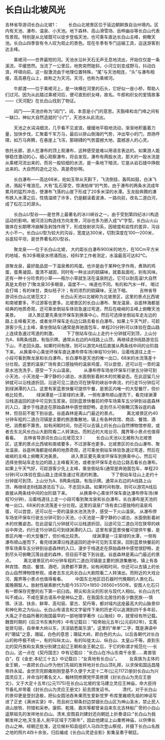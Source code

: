 # 长白山北坡风光
吉林省导游词长白山北坡1：
　　长白山北坡景区位于延边朝鲜族自治州境内。区内有天池、瀑布、温泉、小天池。地下森林、高山滑雪场、岳桦幽谷等长白山代表性景观。特别是从北坡既可以徒步登临天池，也可乘车直达长白山主峰，俯瞰天池。长白山四季皆有令人叹为观止的景色。现在冬季有专门运输工具，运送游客到达主峰。

　　乘槎河——世界最短的河。天池水沿补天石无声无息地流出，开始仅仅是一条溪流，平缓悠然。当流了一公里后，地势突然陡斜，小河立刻变成野马，抖动白浪，呼啸向前。这一股激流由于地理位置特殊，“尾”与天池相连，“头”与瀑布相接，高高悬在山上，故称之为天河。天河，也称为乘槎河。

　　牛郎渡——位于乘槎河上，是一块横在河里的石头，它好似一座小桥，帮助人们过河。因为从此踏过乘槎河后，便可直到织女峰，故名。牛郎和织女的爱情故事——《天河配》在长白山找到了物证。

　　闼门——天池亦称为“闼门”。闼，本意是小门的意思。天豁峰和龙门峰之间有一缺口，神似大自然造就的“小门”，天池水从此流出。

　　天池之水涓涓细流，几乎看不见波浪，缓缓地平稳地流动，渐渐地积蓄着力量，加快步伐，汇聚着千军万马，最后以排山倒海的气势，冲出窄小的门，昂扬呼啸，如万马奔腾，在悬崖上飞泻，那磅礴的气势震撼大地，震撼游人的心灵。

依托长廊，游人在瀑布的顶上观瀑布，这种感受是难以用语言表达的。如果游人能够稳住激动的心，细心观察瀑布，将会发现，瀑布有两股水流，那大的一股水流是从乘槎河流出来的，而另一股较细的水流，是一条地下暗流，它是从岩石缝中挣脱出来的。大自然的造化之功，真是奇妙啊。

　　长白瀑布——高达68米，宛如玉带从天斟下，飞流倒挂，轰鸣如鼓，白沫飞进，溅起千堆浪花。大有“乱石穿空，惊涛拍岸”的气势。由于瀑布的两条水流成年累月的猛烈冲击，使瀑布飞落的山崖下形成了20多米深的水潭。玉龙般奔腾的瀑布跌入水潭之后，性情温顺了许多，仍是翻滚着波涛，一路向前，改名二道白河，成了松花江的源头。

　　长白山U型谷——是世界上最著名的冰川峡谷之一。由于受到第四纪冰川构造运动的影响，被河流沿构造线方向发育，河谷也多为嵌入成“V”字型。长白山火山锥体在长期寒冷崩解及剥蚀作用下，形成放射状沟系，因坡度和岩性的差异，沟谷大小不一。长白山U型为较大的沟谷，宽度达300米，切割深度在100—200米，谷底较平坦，是世界著名的U型谷。

　　聚龙泉——位于长白山北坡， 大约距长白瀑布900米的地方，在10Cm平方米的地域，有30多眼泉水喷涌而出，经科学工作者测定，水温最高可达82℃。

游聚龙泉，最好能品尝一下温泉煮的鸡蛋。也许是由于某种化学作用，煮熟的鸡蛋，蛋黄凝固，蛋清不凝固，同时有一种淡淡的硫磺味，就着盐面吃，别有风味。还有一种十分珍贵的小草——瓶尔小草就生活在温泉附近。它可以耐高温!大自然真是太奇妙了!聚龙泉30多眼泉，温度不一，味道也不同。有的和汽水一样， 喝过会打嗝；有的味甘，类似桔子汁；有的浓烈的硫磺味，无法下咽。
　　吉林省导游词长白山北坡范文2：
　　长白山天池以北被称为北坡景区，这里的景点比西坡和南坡要多，不过游客也更多。北坡景区的长白山瀑布、聚龙温泉、谷底林海都是经典的地质奇观，还可乘坐倒站车体验急速过弯道，然后在峻峭的主峰上俯瞰天池美景。
　　进入景区要先乘坐环保车到换乘中心，然后可选择坐倒站车走左边的路上主峰看天池，或者坐环保车走右边公路去看长白瀑布。如果上午天气好，可趁游客少先上主峰，乘坐倒站车(通常是奔驰面包车，单程20分钟)可以体验在盘山路上连续急速过弯道的刺激。
　　下了倒站车往山上走约十分钟就可到顶，上山分为A、B两条线路，有指示牌。通常从右边的A线路上山顶，再继续走B线路游览后下山，不走回头路。如果时间有限，则可以游完A线后直接从两条线中间的台阶路下来。
从换乘中心乘坐环保车直达瀑布停车场(单程10分钟)，沿着栈道往上走一小段可看到聚龙泉和长白瀑布，长白瀑布是天池的唯一出口，68米的水流落差十分壮观。这里的温泉广场有卖口感独特的温泉鸡蛋，可以尝尝，还可以在一旁的温泉水池洗洗手，感受一下火山温泉。
　　从瀑布停车场坐环保车行驶五分钟可到小天池，小天池是一潭宁静的小湖泊，水面倒影着树木的优雅姿态。在此逗留几分钟就可以沿栈道折回，沿途可见二道白河在狭窄的峡谷中奔流，约行走15分钟后可到绿渊潭的入口。这里有家蓝景快餐可提供午餐，是景区内唯一的大型餐厅，但价格比较贵。
　　绿渊潭是一汪翠绿的水潭，一侧有瀑布顺山崖而下，看完绿渊潭沿栈道返回的途中可见到玉浆泉。回到蓝景快餐前的停车场乘车五分钟到谷底森林的入口，漫步于栈道走在原始森林中感觉很舒畅，走到尽头可俯瞰沉落谷底的森林，但目前不能下到谷底。谷底森林是离山门最近的景点。
　　离北坡景区约40分钟车程的二道白河镇是主要的旅游集散地，镇上有各种宾馆、商店、餐馆、酒吧，消费都不算贵。如有闲暇时间，你还可以去镇上的长白山自然博物馆参观，或者去东北风长白山大剧院看二人转演出。而附近的大戏台河、魔界等小景点也值得看看。
　吉林省导游词长白山北坡范文3：
　　长白山天池以北被称为北坡景区，这里的景点比西坡和南坡要多，不过游客也更多。北坡景区的长白山瀑布、聚龙温泉、谷底林海都是经典的地质奇观，还可乘坐倒站车体验急速过弯道，然后在峻峭的主峰上俯瞰天池美景。
　　进入景区要先乘坐环保车到换乘中心，然后可选择坐倒站车走左边的路上主峰看天池，或者坐环保车走右边公路去看长白瀑布。如果上午天气好，可趁游客少先上主峰，乘坐倒站车(通常是奔驰面包车，单程20分钟)可以体验在盘山路上连续急速过弯道的刺激。
　　下了倒站车往山上走约十分钟就可到顶，上山分为A、B两条线路，有指示牌。通常从右边的A线路上山顶，再继续走B线路游览后下山，不走回头路。如果时间有限，则可以游完A线后直接从两条线中间的台阶路下来。
　　从换乘中心乘坐环保车直达瀑布停车场(单程10分钟)，沿着栈道往上走一小段可看到聚龙泉和长白瀑布，长白瀑布是天池的唯一出口，68米的水流落差十分壮观。这里的温泉广场有卖口感独特的温泉鸡蛋，可以尝尝，还可以在一旁的温泉水池洗洗手，感受一下火山温泉。
从瀑布停车场坐环保车行驶五分钟可到小天池，小天池是一潭宁静的小湖泊，水面倒影着树木的优雅姿态。在此逗留几分钟就可以沿栈道折回，沿途可见二道白河在狭窄的峡谷中奔流，约行走15分钟后可到绿渊潭的入口。这里有家蓝景快餐可提供午餐，是景区内唯一的大型餐厅，但价格比较贵。
　　绿渊潭是一汪翠绿的水潭，一侧有瀑布顺山崖而下，看完绿渊潭沿栈道返回的途中可见到玉浆泉。回到蓝景快餐前的停车场乘车五分钟到谷底森林的入口，漫步于栈道走在原始森林中感觉很舒畅，走到尽头可俯瞰沉落谷底的森林，但目前不能下到谷底。谷底森林是离山门最近的景点。
　　离北坡景区约40分钟车程的二道白河镇是主要的旅游集散地，镇上有各种宾馆、商店、餐馆、酒吧，消费都不算贵。如有闲暇时间，你还可以去镇上的长白山自然博物馆参观，或者去东北风长白山大剧院看二人转演出。而附近的大戏台河、魔界等小景点也值得看看。
　　中国东北地区旧石器时代晚期的人类化石。属晚期智人。放射性碳素断代为距今35370±1850-26560±550年。安图人化石只有一颗保存完整的右下第一前臼齿。颊尖和舌尖的形状与现代人相似。长白山古代叫不咸山，不咸在蒙古语系中是神仙之意，在我国东北居住的各少数民族---慎慎、沃沮、扶余、鲜卑、高句丽、蒙古、契丹等，都对域内这座最高大的山脉景仰和神化称之为仙山。长白山有语言和文字留传下来的历史可以追溯到四千多年前，大禹之子伯益所著的我国最早的一部地理学著作《山海经》中，就曾经有所记载。
魏晋时期的《后汉书东夷列传》中有记载曰：“昭帝始元五年(公元前82年)，玄菟徙居勾丽，自单单大岭以东，沃沮貊悉属乐浪”。这里的“单单”二字，既是满语中的“珊延”之意，珊延，白色的意思；珊延大岭，即白色的大山。以后各朝代对长白山的称呼极不统一，有的叫纵太山，有的叫徙太山、纵白山、太皇山不等。直到东北的契丹族和女真族分别建立起辽王朝和金王朝之后，于它的称谓才规范化---长白山。这一点在《契丹国志》中有记载曰：“长白山在冷山东南千余里......禽兽皆白”，在《金史.本纪三十五》中记载曰：“女真地有长白山”。
　　女真族为主体的金王朝，一直把长白山作为他们先祖的发祥地对长白山顶礼拜，以求保佑国运昌隆帝祚永延。金世宗完颜雍刚刚登基不久便于大定十二年(公元1172)册封长白山为兴国灵应王，并命当时著名文人、翰林院修撰党怀英修撰《封长白山为灵应王册文》，又于大定十五年(公元1175)在长白山北坡的宝马建立灵应王神庙，命大臣持节备礼并带着《封长白山为灵应王册文》前去颁发诏书。
　　清代，对于长白山的景仰更是登封造极，把仙女圆池吞朱果而生爱新觉罗·布库里雍顺先祖的神话写进了正史《满洲实录》中，而且树立柳条封边禁锢长白山区为神山圣水，禁止民人进山放牧、狩猎和采参。康熙、乾隆、嘉庆等都曾亲自来东北吉林船厂旁的小白山遥祭祖先的发祥地长白山。清末,安图县刘建封还向朝廷上折奏请曰:"长白山为我朝发祥之地,天生圣人,削平区域于万斯年"，因此他建议上山重修神庙，以供俸长白山之神。经朝迁批准，这位候补知县组织人马四次登山察视，并摄下长白山名胜之地的照片4四十余张，归后编成《长白山灵迹全影》影集呈奏于朝廷。